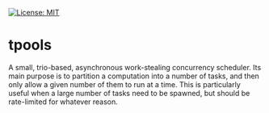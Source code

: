 [![License: MIT](https://img.shields.io/badge/License-MIT-yellow.svg)](https://opensource.org/licenses/MIT)

# tpools
A small, trio-based, asynchronous work-stealing concurrency scheduler. Its main purpose is to partition a computation into a number of tasks, and then only allow a given number of them to run at a time. This is particularly useful when a large number of tasks need to be spawned, but should be rate-limited for whatever reason.

